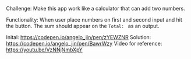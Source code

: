   Challenge: Make this app work like a calculator that can add two numbers.
  
  Functionality: When user place numbers on first and second input and hit the button. The sum should appear on the `Total: ` as an output. 
  
  Inital: https://codepen.io/angelo_jin/pen/zYEWZNR
  Solution: https://codepen.io/angelo_jin/pen/BawrWzy
  Video for reference: https://youtu.be/VzNNjNmbXpY